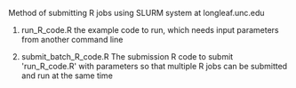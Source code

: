 Method of submitting R jobs using SLURM system at longleaf.unc.edu

1. run_R_code.R
the example code to run, which needs input parameters from another command line

2. submit_batch_R_code.R
The submission R code to submit 'run_R_code.R' with parameters so that multiple R jobs can be submitted and run at the same time
